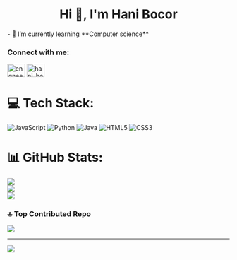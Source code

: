 <h1 align="center">Hi 👋, I'm Hani Bocor</h1>
- 🌱 I’m currently learning **Computer science**

<h3 align="left">Connect with me:</h3>
<p align="left">
<a href="[https://fb.com/engneer hanaa](https://www.facebook.com/profile.php?id=100085940062496&mibextid=ZbWKwL)" target="blank"><img align="center" src="https://raw.githubusercontent.com/rahuldkjain/github-profile-readme-generator/master/src/images/icons/Social/facebook.svg" alt="engneer hanaa" height="30" width="40" /></a>
<a href="https://instagram.com/hani_bocor51" target="blank"><img align="center" src="https://raw.githubusercontent.com/rahuldkjain/github-profile-readme-generator/master/src/images/icons/Social/instagram.svg" alt="hani_bocor51" height="30" width="40" /></a>
</p>


# 💻 Tech Stack:
![JavaScript](https://img.shields.io/badge/javascript-%23323330.svg?style=for-the-badge&logo=javascript&logoColor=%23F7DF1E) ![Python](https://img.shields.io/badge/python-3670A0?style=for-the-badge&logo=python&logoColor=ffdd54) ![Java](https://img.shields.io/badge/java-%23ED8B00.svg?style=for-the-badge&logo=java&logoColor=white) ![HTML5](https://img.shields.io/badge/html5-%23E34F26.svg?style=for-the-badge&logo=html5&logoColor=white) ![CSS3](https://img.shields.io/badge/css3-%231572B6.svg?style=for-the-badge&logo=css3&logoColor=white)
# 📊 GitHub Stats:
![](https://github-readme-stats.vercel.app/api?username=Hanaafilsan&theme=vision-friendly-dark&hide_border=true&include_all_commits=false&count_private=false)<br/>
![](https://github-readme-streak-stats.herokuapp.com/?user=Hanaafilsan&theme=vision-friendly-dark&hide_border=true)<br/>
![](https://github-readme-stats.vercel.app/api/top-langs/?username=Hanaafilsan&theme=vision-friendly-dark&hide_border=true&include_all_commits=false&count_private=false&layout=compact)

### 🔝 Top Contributed Repo
![](https://github-contributor-stats.vercel.app/api?username=Hanaafilsan&limit=5&theme=dark&combine_all_yearly_contributions=true)

---
[![](https://visitcount.itsvg.in/api?id=Hanaafilsan&icon=0&color=0)](https://visitcount.itsvg.in)

<!-- Proudly created with GPRM ( https://gprm.itsvg.in ) -->
